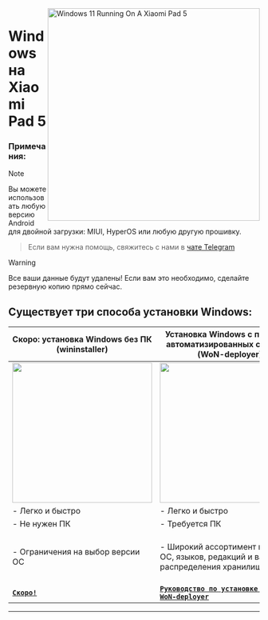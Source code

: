 <img align="right" src="https://raw.githubusercontent.com/erdilS/Port-Windows-11-Xiaomi-Pad-5/main/nabu.png" width="425" alt="Windows 11 Running On A Xiaomi Pad 5">

# Windows на Xiaomi Pad 5

### Примечания:
> [!NOTE]
> Вы можете использовать любую версию Android для двойной загрузки: MIUI, HyperOS или любую другую прошивку.

> Если вам нужна помощь, свяжитесь с нами в [чате Telegram](https://t.me/nabuwoa)


> [!Warning]
> Все ваши данные будут удалены! Если вам это необходимо, сделайте резервную копию прямо сейчас.


## Существует три способа установки Windows:
| **Скоро: установка Windows без ПК (wininstaller)** | **Установка Windows с помощью автоматизированных скриптов (WoN-deployer)** | **Установка Windows вручную** |
|----------------------------------------------------------------------------------------------------------------|----------------------------------------------------------------------------------------------------------------|----------------------------------------------------------------------------------------------------------------|
| <a href="nopc-en.md"><img src="Link" width="280"></a> | <a href="won-deployer-install-ru.md"><img src="Link" width="280"></a> | <a href="1-partition-en.md"><img src="Link" width="200"></a> |
| - Легко и быстро | - Легко и быстро | - Сложнее и дольше |
| - Не нужен ПК | - Требуется ПК | - Требуется ПК |
| - Ограничения на выбор версии ОС | - Широкий ассортимент версий ОС, языков, редакций и вариантов распределения хранилища | - Множество вариантов выбора ОС, языка, редакции и способа распределения хранилища. |
| [**`Скоро!`**](selection.md) | [**```Руководство по установке с помощью WoN-deployer```**](won-deployer-install-ru.md) | [**`Руководство по установке`**](1-partition-ru.md) |

---
